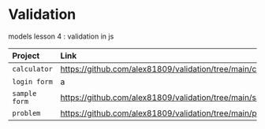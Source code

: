 # Validation 
models lesson 4 : validation in js

| Project | Link | 
| :------ | :---------- | 
| `calculator` | https://github.com/alex81809/validation/tree/main/calculator | [View the live demo] |(https://github.com/alex81809/validation/tree/main/calculator) |
| `login form` | a | 
| `sample form` | https://github.com/alex81809/validation/tree/main/sample%20form |  
| `problem` | https://github.com/alex81809/validation/tree/main/problem |  
